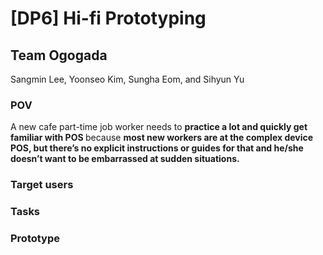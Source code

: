 # [DP6] Hi-fi Prototyping

## Team Ogogada
Sangmin Lee, Yoonseo Kim, Sungha Eom, and Sihyun Yu

### POV
A new cafe part-time job worker 
needs to <strong> practice a lot and quickly get familiar with POS </strong> because <strong> most new workers are at the complex device POS, but there’s no explicit instructions or guides for that and he/she doesn’t want to be embarrassed at sudden situations. </strong>

### Target users


### Tasks

### Prototype